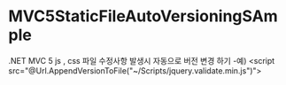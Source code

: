 # MVC5StaticFileAutoVersioningSAmple
.NET MVC 5 js , css 파일 수정사항 발생시 자동으로 버전 변경 하기
-예)  <script src="@Url.AppendVersionToFile("~/Scripts/jquery.validate.min.js")"></script>
